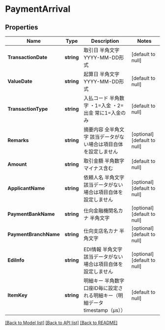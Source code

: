 # PaymentArrival

## Properties
Name | Type | Description | Notes
------------ | ------------- | ------------- | -------------
**TransactionDate** | **string** | 取引日 半角文字 YYYY-MM-DD形式  | [default to null]
**ValueDate** | **string** | 起算日 半角文字 YYYY-MM-DD形式  | [default to null]
**TransactionType** | **string** | 入払コード 半角数字 ・1&#x3D;入金 ・2&#x3D;出金 常に1&#x3D;入金のみ  | [default to null]
**Remarks** | **string** | 摘要内容 全半角文字 該当データがない場合は項目自体を設定しません  | [optional] [default to null]
**Amount** | **string** | 取引金額 半角数字　マイナス含む  | [default to null]
**ApplicantName** | **string** | 依頼人名 半角文字 該当データがない場合は項目自体を設定しません  | [optional] [default to null]
**PaymentBankName** | **string** | 仕向金融機関名カナ 半角文字  | [optional] [default to null]
**PaymentBranchName** | **string** | 仕向支店名カナ 半角文字  | [optional] [default to null]
**EdiInfo** | **string** | EDI情報 半角文字 該当データがない場合は項目自体を設定しません  | [optional] [default to null]
**ItemKey** | **string** | 明細キー 半角数字 口座ID毎に設定される明細キー（明細データtimestamp（μs））  | [default to null]

[[Back to Model list]](../README.md#documentation-for-models) [[Back to API list]](../README.md#documentation-for-api-endpoints) [[Back to README]](../README.md)

